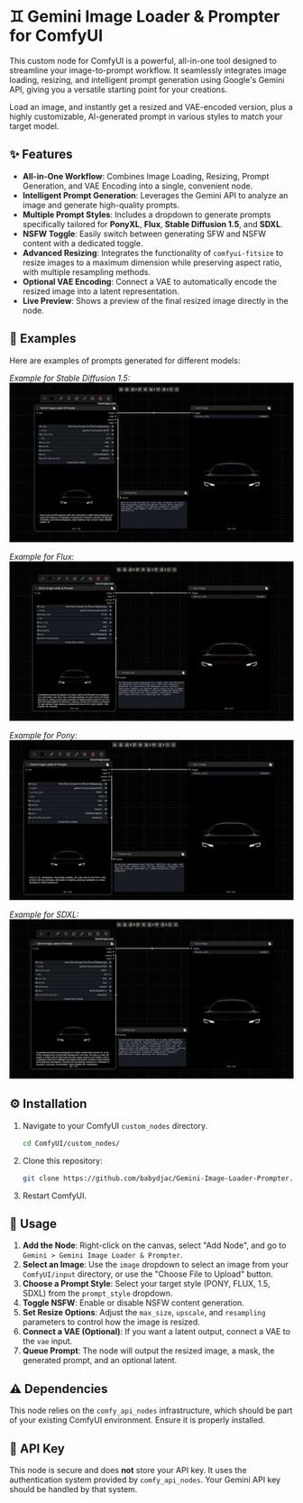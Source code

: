 
# ♊️ Gemini Image Loader & Prompter for ComfyUI

This custom node for ComfyUI is a powerful, all-in-one tool designed to streamline your image-to-prompt workflow. It seamlessly integrates image loading, resizing, and intelligent prompt generation using Google's Gemini API, giving you a versatile starting point for your creations.

Load an image, and instantly get a resized and VAE-encoded version, plus a highly customizable, AI-generated prompt in various styles to match your target model.

## ✨ Features

- **All-in-One Workflow**: Combines Image Loading, Resizing, Prompt Generation, and VAE Encoding into a single, convenient node.
- **Intelligent Prompt Generation**: Leverages the Gemini API to analyze an image and generate high-quality prompts.
- **Multiple Prompt Styles**: Includes a dropdown to generate prompts specifically tailored for **PonyXL**, **Flux**, **Stable Diffusion 1.5**, and **SDXL**.
- **NSFW Toggle**: Easily switch between generating SFW and NSFW content with a dedicated toggle.
- **Advanced Resizing**: Integrates the functionality of `comfyui-fitsize` to resize images to a maximum dimension while preserving aspect ratio, with multiple resampling methods.
- **Optional VAE Encoding**: Connect a VAE to automatically encode the resized image into a latent representation.
- **Live Preview**: Shows a preview of the final resized image directly in the node.

## 📸 Examples

Here are examples of prompts generated for different models:

*Example for Stable Diffusion 1.5:*
![Example for Stable Diffusion 1.5](1.5Ex.jpeg)

*Example for Flux:*
![Example for Flux](FluxEx.jpeg)

*Example for Pony:*
![Example for Pony](PonyEx.jpeg)

*Example for SDXL:*
![Example for SDXL](SDXLEx.jpeg)

## ⚙️ Installation

1.  Navigate to your ComfyUI `custom_nodes` directory.
    ```bash
    cd ComfyUI/custom_nodes/
    ```
2.  Clone this repository:
    ```bash
    git clone https://github.com/babydjac/Gemini-Image-Loader-Prompter.git
    ```
3.  Restart ComfyUI.

## 🚀 Usage

1.  **Add the Node**: Right-click on the canvas, select "Add Node", and go to `Gemini > Gemini Image Loader & Prompter`.
2.  **Select an Image**: Use the `image` dropdown to select an image from your `ComfyUI/input` directory, or use the "Choose File to Upload" button.
3.  **Choose a Prompt Style**: Select your target style (PONY, FLUX, 1.5, SDXL) from the `prompt_style` dropdown.
4.  **Toggle NSFW**: Enable or disable NSFW content generation.
5.  **Set Resize Options**: Adjust the `max_size`, `upscale`, and `resampling` parameters to control how the image is resized.
6.  **Connect a VAE (Optional)**: If you want a latent output, connect a VAE to the `vae` input.
7.  **Queue Prompt**: The node will output the resized image, a mask, the generated prompt, and an optional latent.

## ⚠️ Dependencies

This node relies on the `comfy_api_nodes` infrastructure, which should be part of your existing ComfyUI environment. Ensure it is properly installed.

## 🔑 API Key

This node is secure and does **not** store your API key. It uses the authentication system provided by `comfy_api_nodes`. Your Gemini API key should be handled by that system.
